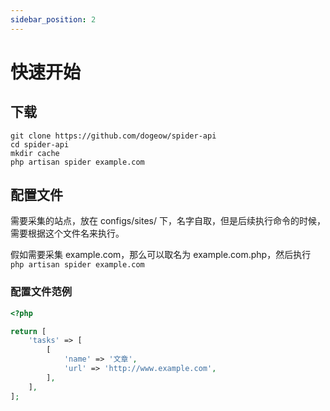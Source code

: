 ```yaml
---
sidebar_position: 2
---
```


# 快速开始

## 下载

```shell
git clone https://github.com/dogeow/spider-api
cd spider-api
mkdir cache
php artisan spider example.com
```

## 配置文件

需要采集的站点，放在 configs/sites/ 下，名字自取，但是后续执行命令的时候，需要根据这个文件名来执行。 

假如需要采集 example.com，那么可以取名为 example.com.php，然后执行 `php artisan spider example.com`

### 配置文件范例

```php
<?php

return [
    'tasks' => [
        [
            'name' => '文章',
            'url' => 'http://www.example.com',
        ],
    ],
];
```
